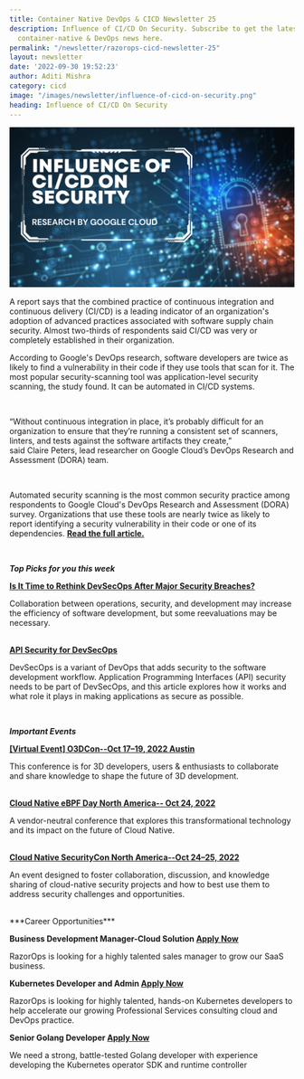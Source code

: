 ```yaml
---
title: Container Native DevOps & CICD Newsletter 25
description: Influence of CI/CD On Security. Subscribe to get the latest updates on
  container-native & DevOps news here.
permalink: "/newsletter/razorops-cicd-newsletter-25"
layout: newsletter
date: '2022-09-30 19:52:23'
author: Aditi Mishra
category: cicd
image: "/images/newsletter/influence-of-cicd-on-security.png"
heading: Influence of CI/CD On Security
---
```


![](/images/newsletter/influence-of-cicd-on-security.png)
<br>

 A report says that the combined practice of continuous integration and continuous delivery (CI/CD) is a leading indicator of an organization's adoption of advanced practices associated with software supply chain security. Almost two-thirds of respondents said CI/CD was very or completely established in their organization.

According to Google's DevOps research, software developers are twice as likely to find a vulnerability in their code if they use tools that scan for it. The most popular security-scanning tool was application-level security scanning, the study found. It can be automated in CI/CD systems. 

<br>
<div class="text-center">
<p>
     “Without continuous integration in place, it’s probably difficult for an organization to ensure that they’re running a consistent set of scanners, linters, and tests against the software artifacts they create,” 
<br>
    said Claire Peters, lead researcher on Google Cloud’s DevOps Research and Assessment (DORA) team. 
 </p>   
 </div>   
<br>		
		
 Automated security scanning is the most common security practice among respondents to Google Cloud's DevOps Research and Assessment (DORA) survey. Organizations that use these tools are nearly twice as likely to report identifying a security vulnerability in their code or one of its dependencies. <a href="https://www.cybersecuritydive.com/news/cicd-strengthens-security/632947/" target="_blank"><b>Read the full article.</b></a>

<br>

***Top Picks for you this week***

<a href="https://www.informationweek.com/devops/is-it-time-to-rethink-devsecops-after-major-security-breaches-" target="_blank"><b>Is It Time to Rethink DevSecOps After Major Security Breaches?</b></a>

Collaboration between operations, security, and development may increase the efficiency of software development, but some reevaluations may be necessary.

<br>
<a href="https://securityboulevard.com/2022/09/api-security-for-devsecops/"><b>API Security for DevSecOps</b></a>

DevSecOps is a variant of DevOps that adds security to the software development workflow. Application Programming Interfaces (API) security needs to be part of DevSecOps, and this article explores how it works and what role it plays in making applications as secure as possible.

<br>

***Important Events***

<a href="https://events.linuxfoundation.org/o3dcon/register/"><b>[Virtual Event] O3DCon--Oct 17–19, 2022 Austin</b></a>

 This conference is for 3D developers, users & enthusiasts to collaborate and share knowledge to shape the future of 3D development.

<br>
<a href="https://events.linuxfoundation.org/cloud-native-ebpf-day-north-america/register/" target="_blank"><b>Cloud Native eBPF Day North America-- Oct 24, 2022</b></a>

A vendor-neutral conference that explores this transformational technology and its impact on the future of Cloud Native.

<br>
<a href="https://events.linuxfoundation.org/cloud-native-securitycon-north-america/register/" target="_blank"><b>Cloud Native SecurityCon North America--Oct 24–25, 2022 </b></a>

An event designed to foster collaboration, discussion, and knowledge sharing of cloud-native security projects and how to best use them to address security challenges and opportunities. 		



<br>
***Career Opportunities***

<p><b>Business Development Manager-Cloud Solution <a href="https://razorops.com/jobs-for-business-development-manager?utm_source=Website-Newsletter&utm_medium=Newsletter-blog&utm_campaign=Newsletter_300922" target="_blank">Apply Now</a></b></p>

RazorOps is looking for a highly talented sales manager to grow our SaaS business.

<p><b>Kubernetes Developer and Admin <a href="https://razorops.com/jobs-for-kubernetes-developer-and-admin?utm_source=Website-Newsletter&utm_medium=Newsletter-blog&utm_campaign=Newsletter_300922" target="_blank">Apply Now</a></b></p>

RazorOps is looking for highly talented, hands-on Kubernetes developers to help accelerate our growing Professional Services consulting cloud and DevOps practice.

<p><b>Senior Golang Developer <a href="https://razorops.com/jobs-for-golang-developer?utm_source=Website-Newsletter&utm_medium=Newsletter-blog&utm_campaign=Newsletter_300922" target="_blank">Apply Now</a></b></p>

We need a strong, battle-tested Golang developer with experience developing the Kubernetes operator SDK and runtime controller
